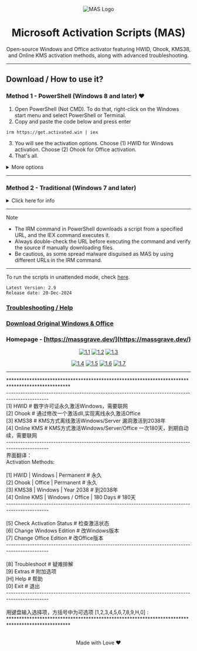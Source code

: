 <p align="center"><img src="https://massgrave.dev/img/logo_small.png" alt="MAS Logo"></p>

<h1 align="center">Microsoft  Activation  Scripts (MAS)</h1>

<p align="center">Open-source Windows and Office activator featuring HWID, Ohook, KMS38, and Online KMS activation methods, along with advanced troubleshooting.</p>

<hr>
  
## Download / How to use it?

### Method 1 - PowerShell (Windows 8 and later) ❤️

1.   Open PowerShell (Not CMD). To do that, right-click on the Windows start menu and select PowerShell or Terminal.
2.   Copy and paste the code below and press enter  
```
irm https://get.activated.win | iex
```
3.   You will see the activation options. Choose (1) HWID for Windows activation. Choose (2) Ohook for Office activation.
4.   That's all.

<details>
  <summary>More options</summary>

- Alternatively, you can use the following (It will be deprecated in the future.)
```
irm https://massgrave.dev/get | iex
```
- The URL `get.activated.win` might be blocked by some DNS services because it is a new domain.

</details>

---

### Method 2 - Traditional (Windows 7 and later)

<details>
  <summary>Click here for info</summary>

1.   Download the file using the links provided below.  
`https://github.com/massgravel/Microsoft-Activation-Scripts/archive/refs/heads/master.zip`  
or  
`https://git.activated.win/massgrave/Microsoft-Activation-Scripts/archive/master.zip`
2.   Right-click on the downloaded zip file and extract
3.   In the extracted folder, find the folder named `All-In-One-Version`
4.   Run the file named `MAS_AIO.cmd`
5.   You will see the activation options, follow the on-screen instructions.
6.   That's all.

</details>

---

> [!NOTE]
>
> - The IRM command in PowerShell downloads a script from a specified URL, and the IEX command executes it.
> - Always double-check the URL before executing the command and verify the source if manually downloading files.
> - Be cautious, as some spread malware disguised as MAS by using different URLs in the IRM command.

---

To run the scripts in unattended mode, check [here](https://massgrave.dev/command_line_switches).

```
Latest Version: 2.9
Release date: 20-Dec-2024
```

### [Troubleshooting / Help](https://massgrave.dev/troubleshoot)
### [Download Original Windows & Office](https://massgrave.dev/genuine-installation-media)
### Homepage - [https://massgrave.dev/](https://massgrave.dev/)

<div align="center">
  
[![1.1]][1]
[![1.2]][2]
[![1.3]][3]

</div>

<div align="center">
  
[![1.4]][4]
[![1.5]][5]
[![1.6]][6]
[![1.7]][7]

</div>

[1.1]: https://massgrave.dev/img/logo_github.png (GitHub)
[1.2]: https://massgrave.dev/img/logo_azuredevops.png (AzureDevOps)
[1.3]: https://massgrave.dev/img/logo_gitea.png (Self-hosted Git)

[1.4]: https://massgrave.dev/img/logo_discord.png (Chat with us without signup)
[1.5]: https://massgrave.dev/img/logo_reddit.png (Reddit)
[1.6]: https://massgrave.dev/img/logo_bluesky.png (Bluesky)
[1.7]: https://massgrave.dev/img/logo_x.png (Twitter)

[1]: https://github.com/massgravel/Microsoft-Activation-Scripts
[2]: https://dev.azure.com/massgrave/_git/Microsoft-Activation-Scripts
[3]: https://git.activated.win/massgrave/Microsoft-Activation-Scripts
[4]: https://discord.gg/j2yFsV5ZVC
[5]: https://www.reddit.com/r/MAS_Activator
[6]: https://bsky.app/profile/massgrave.dev
[7]: https://twitter.com/massgravel

---
<p align="left">
************************************************************************************************<br />
------------------------------------------------------------------------------------------------<br />
  [1] HWID          # 数字许可证永久激活Windows，需要联网<br />
  [2] Ohook         # 通过修改一个激活dll,实现离线永久激活Office<br />
  [3] KMS38         # KMS方式离线激活Windows/Server 漏洞激活到2038年<br />
  [4] Online KMS    # KMS方式激活Windows/Server/Office 一次180天，到期自动续，需要联网<br />
------------------------------------------------------------------------------------------------<br />
界面翻译：<br />
Activation Methods:<br />
<br />
  [1] HWID        |  Windows           |   Permanent      # 永久<br />
  [2] Ohook       |  Office            |   Permanent      # 永久<br />
  [3] KMS38       |  Windows           |   Year 2038      # 到2038年<br />
  [4] Online KMS  |  Windows / Office  |   180 Days       # 180天<br />
------------------------------------------------------------------------------------------------<br />
<br />
  [5] Check Activation Status    # 检查激活状态<br />
  [6] Change Windows Edition     # 改Windows版本<br />
  [7] Change Office Edition      # 改Office版本<br />
------------------------------------------------------------------------------------------------<br />
<br />
  [8] Troubleshoot    # 疑难排解<br />
  [9] Extras          # 附加选项<br />
  [H] Help            # 帮助<br />
  [0] Exit            # 退出<br />
------------------------------------------------------------------------------------------------<br />
<br />
  用键盘输入选择项，方括号中为可选项 [1,2,3,4,5,6,7,8,9,H,0] :<br />
************************************************************************************************<br />
<br />
</p>
<p align="center">Made with Love ❤️</p>
